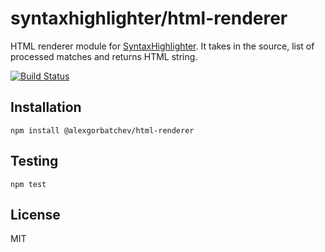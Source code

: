 # syntaxhighlighter/html-renderer

HTML renderer module for [SyntaxHighlighter](https://github.com/syntaxhighlighter/syntaxhighlighter). It takes in the source, list of processed matches and returns HTML string.

[![Build Status](https://travis-ci.org/syntaxhighlighter/html-renderer.svg)](https://travis-ci.org/syntaxhighlighter/html-renderer)

## Installation

    npm install @alexgorbatchev/html-renderer

## Testing

    npm test

## License

MIT
